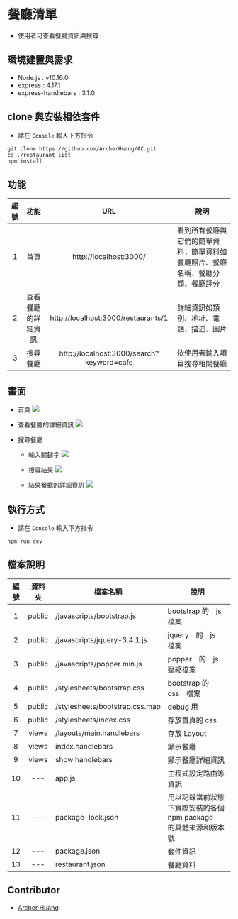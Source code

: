 # 餐廳清單
* 使用者可查看餐廳資訊與搜尋

## 環境建置與需求
* Node.js : v10.16.0
* express : 4.17.1
* express-handlebars : 3.1.0

## clone 與安裝相依套件
* 請在 `Console` 輸入下方指令
```
git clone https://github.com/ArcherHuang/AC.git
cd ./restaurant_list
npm install
```

## 功能

| 編號 | 功能 | URL | 說明  |
|:---:|:---:|:---:|---|
| 1 | 首頁 | http://localhost:3000/ | 看到所有餐廳與它們的簡單資料，簡單資料如餐廳照片、餐廳名稱、餐廳分類、餐廳評分 |
| 2 | 查看餐廳的詳細資訊 | http://localhost:3000/restaurants/1 | 詳細資訊如類別、地址、電話、描述、圖片 |
| 3 | 搜尋餐廳 | http://localhost:3000/search?keyword=cafe | 依使用者輸入項目搜尋相關餐廳 |

## 畫面
* 首頁
![](https://oranwind.s3.amazonaws.com/2019/Jun/_____2019_06_04___10_52_32-1559616770279.png)

* 查看餐廳的詳細資訊
![](https://oranwind.s3.amazonaws.com/2019/Jun/_____2019_06_04___10_53_13-1559616816287.png)

* 搜尋餐廳
  * 輸入關鍵字
![](https://oranwind.s3.amazonaws.com/2019/Jun/_____2019_06_04___10_54_30-1559616896993.png)

  * 搜尋結果
![](https://oranwind.s3.amazonaws.com/2019/Jun/_____2019_06_04___10_54_36-1559616918172.png)

  * 結果餐廳的詳細資訊
![](https://oranwind.s3.amazonaws.com/2019/Jun/_____2019_06_04___10_55_57-1559616978499.png)

## 執行方式
* 請在 `Console` 輸入下方指令
```
npm run dev
```

## 檔案說明

| 編號 | 資料夾 |  檔案名稱 | 說明  |
|:---:|:---:|---|---|
|1| public | /javascripts/bootstrap.js | bootstrap 的　js　檔案 |
|2| public | /javascripts/jquery-3.4.1.js | jquery　的　js　檔案 |
|3| public | /javascripts/popper.min.js | popper　的　js　壓縮檔案 |
|4| public | /stylesheets/bootstrap.css | bootstrap 的　css　檔案 |
|5| public | /stylesheets/bootstrap.css.map | debug 用 |
|6| public | /stylesheets/index.css | 存放首頁的 css |
|7| views | /layouts/main.handlebars | 存放 Layout |
|8| views | index.handlebars | 顯示餐廳 |
|9| views | show.handlebars | 顯示餐廳詳細資訊 |
|10| --- | app.js | 主程式設定路由等資訊 |
|11| --- | package-lock.json | 用以記錄當前狀態下實際安裝的各個　npm package　的具體來源和版本號 |
|12| --- | package.json | 套件資訊 |
|13| --- | restaurant.json | 餐廳資料 |

## Contributor
* [Archer Huang](https://github.com/archerhuang)